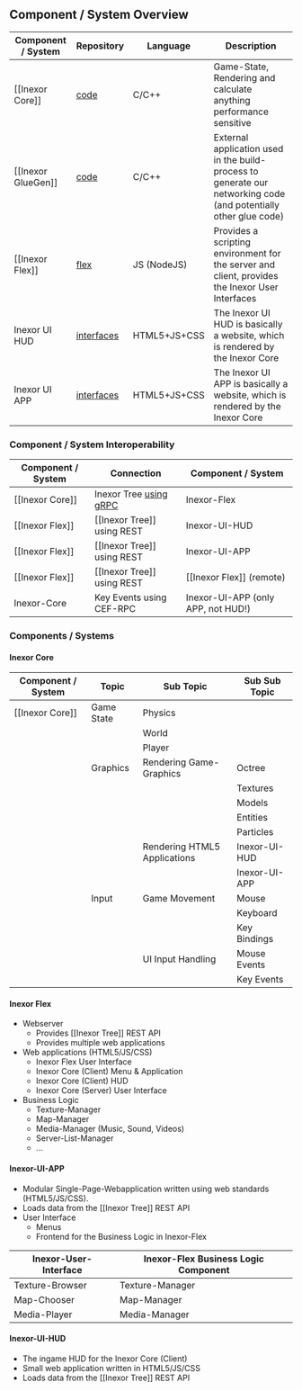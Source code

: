 ## Component / System Overview

Component / System  | Repository                             | Language     | Description
------------------- | -------------------------------------- | ------------ | -----------
[[Inexor Core]]     | [code](/inexor-game/flex/)             | C/C++        | Game-State, Rendering and calculate anything performance sensitive
[[Inexor GlueGen]]  | [code](/inexor-game/code/)             | C/C++        | External application used in the build-process to generate our networking code (and potentially other glue code)
[[Inexor Flex]]     | [flex](/inexor-game/flex/)             | JS (NodeJS)  | Provides a scripting environment for the server and client, provides the Inexor User Interfaces
Inexor UI HUD       | [interfaces](/inexor-game/interfaces/) | HTML5+JS+CSS | The Inexor UI HUD is basically a website, which is rendered by the Inexor Core
Inexor UI APP       | [interfaces](/inexor-game/interfaces/) | HTML5+JS+CSS | The Inexor UI APP is basically a website, which is rendered by the Inexor Core

### Component / System Interoperability

Component / System                | Connection                  | Component / System
--------------------------------- | --------------------------- | -----------
[[Inexor Core]]                   | Inexor Tree [using gRPC](/inexor-game/code/wiki/RPC-Node.js)  | Inexor-Flex
[[Inexor Flex]]                   | [[Inexor Tree]] using REST  | Inexor-UI-HUD
[[Inexor Flex]]                   | [[Inexor Tree]] using REST  | Inexor-UI-APP
[[Inexor Flex]]                   | [[Inexor Tree]] using REST  | [[Inexor Flex]] (remote)
Inexor-Core                       | Key Events using CEF-RPC    | Inexor-UI-APP (only APP, not HUD!)

### Components / Systems

#### Inexor Core

Component / System                | Topic                  | Sub Topic                    | Sub Sub Topic
--------------------------------- | ---------------------- | ---------------------------- | ----------
[[Inexor Core]]                   | Game State             | Physics                      | 
                                  |                        | World                        | 
                                  |                        | Player                       | 
                                  | Graphics               | Rendering Game-Graphics      | Octree
                                  |                        |                              | Textures
                                  |                        |                              | Models
                                  |                        |                              | Entities
                                  |                        |                              | Particles
                                  |                        | Rendering HTML5 Applications | Inexor-UI-HUD
                                  |                        |                              | Inexor-UI-APP
                                  | Input                  | Game Movement                | Mouse
                                  |                        |                              | Keyboard
                                  |                        |                              | Key Bindings
                                  |                        | UI Input Handling            | Mouse Events
                                  |                        |                              | Key Events

#### Inexor Flex

* Webserver
  * Provides [[Inexor Tree]] REST API
  * Provides multiple web applications
* Web applications (HTML5/JS/CSS)
  * Inexor Flex User Interface
  * Inexor Core (Client) Menu & Application
  * Inexor Core (Client) HUD
  * Inexor Core (Server) User Interface
* Business Logic
  * Texture-Manager
  * Map-Manager
  * Media-Manager (Music, Sound, Videos)
  * Server-List-Manager
  * ...

#### Inexor-UI-APP

* Modular Single-Page-Webapplication written using web standards (HTML5/JS/CSS).
* Loads data from the [[Inexor Tree]] REST API
* User Interface
  * Menus
  * Frontend for the Business Logic in Inexor-Flex

Inexor-User-Interface | Inexor-Flex Business Logic Component
--------------------- | ------------------------------------
Texture-Browser       | Texture-Manager
Map-Chooser           | Map-Manager
Media-Player          | Media-Manager

#### Inexor-UI-HUD

* The ingame HUD for the Inexor Core (Client)
* Small web application written in HTML5/JS/CSS
* Loads data from the [[Inexor Tree]] REST API
